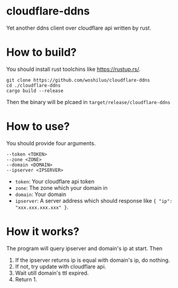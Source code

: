 # cloudflare-ddns

Yet another ddns client over cloudflare api written by rust.

# How to build?

You should install rust toolchins like https://rustup.rs/.

```
git clone https://github.com/woshiluo/cloudflare-ddns
cd ./cloudflare-ddns
cargo build --release
```

Then the binary will be plcaed in `target/release/cloudflare-ddns`

# How to use?

You should provide four arguments.

```
--token <TOKEN>
--zone <ZONE>
--domain <DOMAIN>
--ipserver <IPSERVER>
```

- `token`: Your cloudflare api token
- `zone`:  The zone which your domain in
- `domain`: Your domain
- `ipserver`: A server address which should response like `{ "ip": "xxx.xxx.xxx.xxx" }`.

# How it works?

The program will query ipserver and domain's ip at start. Then

1. If the ipserver returns ip is equal with domain's ip, do nothing.
2. If not, try update with cloudflare api.
3. Wait utill domain's ttl expired.
4. Return 1.
